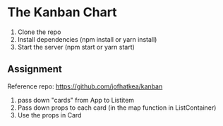 # The Kanban Chart

1. Clone the repo
2. Install dependencies (npm install or yarn install)
3. Start the server (npm start or yarn start)

## Assignment

Reference repo: https://github.com/jofhatkea/kanban

1. pass down "cards" from App to Listitem
2. Pass down props to each card (in the map function in ListContainer)
3. Use the props in Card
